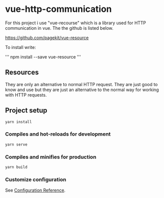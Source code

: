 # vue-http-communication

For this project i use "vue-recourse" which is a library used for HTTP communication in vue. The the github is listed below. 

<a> https://github.com/pagekit/vue-resource </a>

To install write: 

'''
npm install --save vue-resource
'''

## Resources

They are only an alternative to normal HTTP request. They are just good to know and use but they are just an alternative to the normal way for working with HTTP requests. 

## Project setup
```
yarn install
```

### Compiles and hot-reloads for development
```
yarn serve
```

### Compiles and minifies for production
```
yarn build
```

### Customize configuration
See [Configuration Reference](https://cli.vuejs.org/config/).
